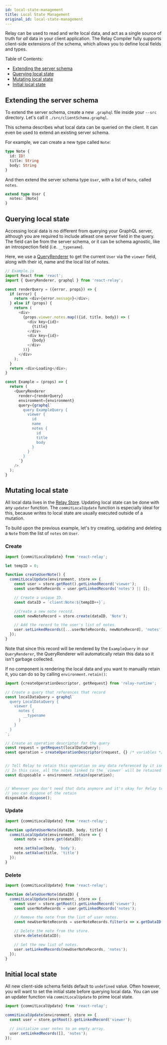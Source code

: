 ```yaml
---
id: local-state-management
title: Local State Management
original_id: local-state-management
---
```

Relay can be used to read and write local data, and act as a single source of truth for _all_ data in your client application.
The Relay Compiler fully supports client-side extensions of the schema, which allows you to define local fields and types.

Table of Contents:

-   [Extending the server schema](#extending-the-server-schema)
-   [Querying local state](#querying-local-state)
-   [Mutating local state](#mutating-local-state)
-   [Initial local state](#initial-local-state)

## Extending the server schema

To extend the server schema, create a new `.graphql` file inside your `--src` directory.
Let's call it `./src/clientSchema.graphql`.

This schema describes what local data can be queried on the client.
It can even be used to extend an existing server schema.

For example, we can create a new type called `Note`:

```graphql
type Note {
  id: ID!
  title: String
  body: String
}
```

And then extend the server schema type `User`, with a list of `Note`, called `notes`.

```graphql
extend type User {
  notes: [Note]
}
```

## Querying local state

Accessing local data is no different from querying your GraphQL server, although you are required to include atleast one server field in the query.
The field can be from the server schema, or it can be schema agnostic, like an introspection field (i.e. `__typename`).

Here, we use a [QueryRenderer](Modern-QueryRenderer.md) to get the current `User` via the `viewer` field, along with their id, name and the local list of notes.

```javascript
// Example.js
import React from 'react';
import { QueryRenderer, graphql } from 'react-relay';

const renderQuery = ({error, props}) => {
  if (error) {
    return <div>{error.message}</div>;
  } else if (props) {
    return (
      <div>
        {props.viewer.notes.map(({id, title, body}) => (
          <div key={id}>
            {title}
          </div>
          <div key={id}>
            {body}
          </div>
        ))}
      </div>
    );
  }
  return <div>Loading</div>;
}

const Example = (props) => {
  return (
    <QueryRenderer
      render={renderQuery}
      environment={environment}
      query={graphql`
        query ExampleQuery {
          viewer {
            id
            name
            notes {
              id
              title
              body
            }
          }
        }
      `}
    />
  );
}
```

## Mutating local state

All local data lives in the [Relay Store](Modern-RelayStore.md).
Updating local state can be done with any `updater` function.
The `commitLocalUpdate` function is especially ideal for this, because writes to local state are usually executed outside of a mutation.

To build upon the previous example, let's try creating, updating and deleting a `Note` from the list of `notes` on `User`.

### Create

```javascript
import {commitLocalUpdate} from 'react-relay';

let tempID = 0;

function createUserNote() {
  commitLocalUpdate(environment, store => {
    const user = store.getRoot().getLinkedRecord('viewer');
    const userNoteRecords = user.getLinkedRecords('notes') || [];

    // Create a unique ID.
    const dataID = `client:Note:${tempID++}`;

    //Create a new note record.
    const newNoteRecord = store.create(dataID, 'Note');

    // Add the record to the user's list of notes.
    user.setLinkedRecords([...userNoteRecords, newNoteRecord], 'notes');
  });
}
```

Note that since this record will be rendered by the `ExampleQuery` in our `QueryRenderer`, the QueryRenderer will automatically retain this data so it isn't garbage collected.

If no component is rendering the local data and you want to manually retain it, you can do so by calling `environment.retain()`:

```javascript
import {createOperationDescriptor, getRequest} from 'relay-runtime';

// Create a query that references that record
const localDataQuery = graphql`
  query LocalDataQuery {
    viewer {
      notes {
        __typename
      }
    }
  }
`;

// Create an operation descriptor for the query
const request = getRequest(localDataQuery);
const operation = createOperationDescriptor(request, {} /* variables */);


// Tell Relay to retain this operation so any data referenced by it isn't garbage collected
// In this case, all the notes linked to the `viewer` will be retained
const disposable = environment.retain(operation);


// Whenever you don't need that data anymore and it's okay for Relay to garbage collect it,
// you can dispose of the retain
disposable.dispose();
```

### Update

```javascript
import {commitLocalUpdate} from 'react-relay';

function updateUserNote(dataID, body, title) {
  commitLocalUpdate(environment, store => {
    const note = store.get(dataID);

    note.setValue(body, 'body');
    note.setValue(title, 'title')
  });
}
```

### Delete

```javascript
import {commitLocalUpdate} from 'react-relay';

function deleteUserNote(dataID) {
  commitLocalUpdate(environment, store => {
    const user = store.getRoot().getLinkedRecord('viewer');
    const userNoteRecords = user.getLinkedRecords('notes');

    // Remove the note from the list of user notes.
    const newUserNoteRecords = userNoteRecords.filter(x => x.getDataID() !== dataID);

    // Delete the note from the store.
    store.delete(dataID);

    // Set the new list of notes.
    user.setLinkedRecords(newUserNoteRecords, 'notes');
  });
}
```

## Initial local state

All new client-side schema fields default to `undefined` value. Often however, you will want to set the initial state before querying local data.
You can use an updater function via `commitLocalUpdate` to prime local state.

```javascript
import {commitLocalUpdate} from 'react-relay';

commitLocalUpdate(environment, store => {
  const user = store.getRoot().getLinkedRecord('viewer');

  // initialize user notes to an empty array.
  user.setLinkedRecords([], 'notes');
});
```
